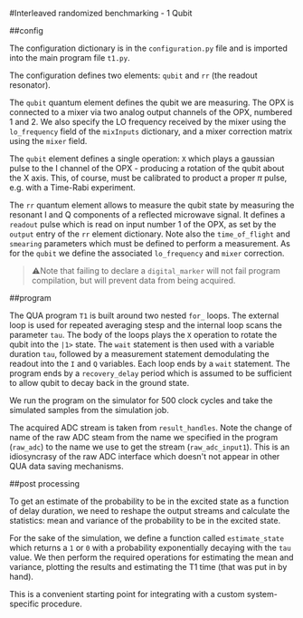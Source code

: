 #Interleaved randomized benchmarking - 1 Qubit

 
##config

The configuration dictionary is in the `configuration.py` file and is imported into the main program file 
`t1.py`. 
 
The configuration defines two elements: `qubit` and `rr` (the readout
resonator). 

The `qubit` quantum element defines the qubit we are measuring. The OPX is connected to 
a mixer via two analog output channels of the OPX, numbered 1 and 2. We also 
specify the LO frequency received by the mixer using the `lo_frequency` field of the `mixInputs`
dictionary, and a mixer correction matrix using the `mixer` field. 

The `qubit` element defines a single operation: `X` which plays a gaussian pulse to the 
I channel of the OPX - producing a rotation of the qubit about the X axis. 
This, of course, must be calibrated to product a proper $\pi$ pulse, e.g. with a 
Time-Rabi experiment.

The `rr` quantum element allows to measure the qubit state by measuring the resonant
I and Q components of a reflected microwave signal.
It defines a `readout` pulse which is read on input number 1 of the OPX, 
as set by the `output` entry of the `rr` element dictionary.
Note also the `time_of_flight` and `smearing` parameters which must 
be defined to perform a measurement. As for the `qubit` we define the associated
`lo_frequency` and `mixer` correction. 

> ⚠️Note that failing to declare a `digital_marker` will not fail program compilation, 
but will prevent data from being acquired. 

##program 

The QUA program `T1` is built around two nested `for_` loops. The external 
loop is used for repeated averaging stesp and the internal loop scans the parameter `tau`.
The body of the loops plays the `X` operation to rotate the qubit into the `|1>` 
state. The `wait` statement is then used with a variable duration `tau`, followed by 
a measurement statement demodulating the readout into the `I` and `Q` variables. 
Each loop ends by a `wait` statement.
The program ends by a `recovery_delay` period which is assumed to be sufficient 
to allow qubit to decay back in the ground state.  


We run the program on the simulator for 500 clock cycles and 
take the simulated samples from the simulation job.

The acquired ADC stream is taken from `result_handles`. 
Note the change of name of the raw ADC steam from the name 
we specified in the program (`raw_adc`) to the name we use to 
get the stream (`raw_adc_input1`). This is an idiosyncrasy of the
raw ADC interface which doesn't not appear in other QUA data saving 
mechanisms.
   
##post processing

To get an estimate of the probability to be in the excited state as a function of delay duration, 
we need to reshape the output streams and calculate the statistics: mean and variance of the 
probability to be in the excited state.

For the sake of the simulation, we define a function called `estimate_state` which returns 
a `1` or `0` with a probability exponentially decaying with the `tau` value. 
We then perform the required operations for estimating the mean and variance, 
plotting the results and estimating the T1 time (that was put in by hand).

This is a convenient starting point for integrating with a custom system-specific procedure. 